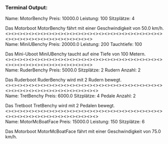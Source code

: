 <h3>Terminal Output:</h3>


Name: MotorBenchy
Preis: 10000.0
Leistung: 100
Sitzplätze: 4

Das Motorboot MotorBenchy fährt mit einer Geschwindigkeit von 50.0 km/h.<br>
<><><><><><><><><><><><><><><><><><><><><><><><><><><><><><><><><><><><><><><><><><><br>
Name: MiniUBenchy
Preis: 20000.0
Leistung: 200
Tauchtiefe: 100

Das Mini-Uboot MiniUBenchy taucht auf eine Tiefe von 100 Metern.<br>
<><><><><><><><><><><><><><><><><><><><><><><><><><><><><><><><><><><><><><><><><><><br>
Name: RuderBenchy
Preis: 5000.0
Sitzplätze: 2
Rudern Anzahl: 2

Das Ruderboot RuderBenchy wird mit 2 Rudern bewegt.<br>
<><><><><><><><><><><><><><><><><><><><><><><><><><><><><><><><><><><><><><><><><><><><br>
Name: TretBenchy
Preis: 6000.0
Sitzplätze: 4
Pedale Anzahl: 2

Das Tretboot TretBenchy wird mit 2 Pedalen bewegt.<br>
<><><><><><><><><><><><><><><><><><><><><><><><><><><><><><><><><><><><><><><><><><><><br>
Name: MotorMcBoatFace
Preis: 15000.0
Leistung: 150
Sitzplätze: 6

Das Motorboot MotorMcBoatFace fährt mit einer Geschwindigkeit von 75.0 km/h.
